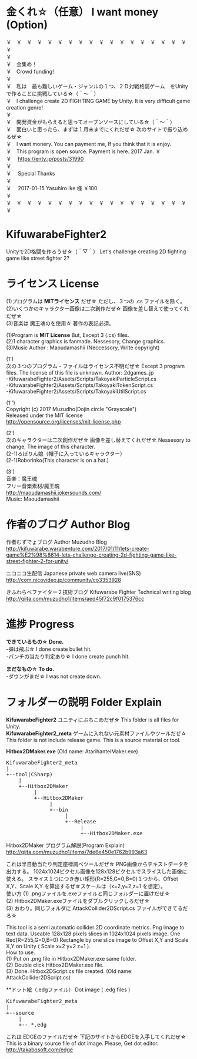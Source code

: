 金くれ☆（任意） I want money (Option)
======================================
￥　￥　￥　￥　￥　￥　￥　￥　￥　￥　￥　￥　￥　￥　￥　￥　￥　￥　￥  
￥　  
￥　金集め！  
￥　Crowd funding!  
￥　  
￥　私は　最も難しいゲーム・ジャンルの１つ、２Ｄ対戦格闘ゲーム　をUnityで作ることに挑戦している☆（＾～＾）  
￥　I challenge create 2D FIGHTING GAME by Unity. It is very difficult game creation genre!  
￥　  
￥　開発資金がもらえると思ってオープンソースにしている☆（＾～＾）  
￥　面白いと思ったら、まずは１月末までにくれだぜ☆ 次のサイトで振り込めるぜ☆  
￥　I want monery. You can payment me, If you think that it is enjoy.  
￥　This program is open source. Payment is here.  2017 Jan.
￥　  
￥　 https://enty.jp/posts/31990  
￥　  
￥　 Special Thanks  
￥　  
￥　 2017-01-15 Yasuhiro Ike 様 ￥100  
￥　  
￥　￥　￥　￥　￥　￥　￥　￥　￥　￥　￥　￥　￥　￥　￥　￥　￥　￥　￥  

KifuwarabeFighter2
==================
Unityで2D格闘を作ろうぜ☆（＾▽＾）  Let's challenge creating 2D fighting game like street fighter 2?  

ライセンス License
==================
(1)プログラムは **MITライセンス** だぜ☆ ただし、３つの .cs ファイルを除く。  
(2)いくつかのキャラクター画像は二次創作だぜ☆ 画像を差し替えて使ってくれだぜ☆  
(3)音楽は 魔王魂のを使用☆  著作の表記必須。  

(1)Program is **MIT License** But, Except 3 (.cs) files.  
(2)1 character graphics is fanmade. Nessesory, Change graphics.  
(3)Music Author : Maoudamashii (Neccessory, Write copyright)  

(1')  
次の３つのプログラム・ファイルはライセンス不明だぜ☆ Except 3 program files. The license of this file is unknown. Author: 2dgames_jp  
-KifuwarabeFighter2/Assets/Scripts/TakoyakiParticleScript.cs  
-KifuwarabeFighter2/Assets/Scripts/TakoyakiTokenScript.cs  
-KifuwarabeFighter2/Assets/Scripts/TakoyakiUtilScript.cs  

(1'')  
Copyright (c) 2017 Muzudho(Dojin circle "Grayscale")  
Released under the MIT license  
http://opensource.org/licenses/mit-license.php  

(2')  
次のキャラクターは二次創作だぜ☆ 画像を差し替えてくれだぜ☆  Nessesory to change, The image of this character.  
(2-1)ろぼりん娘（帽子に入っているキャラクター）  
(2-1)Roborinko(This character is on a hat.)  

(3')  
音楽：魔王魂  
フリー音楽素材/魔王魂  
http://maoudamashii.jokersounds.com/  
Music: Maoudamashii  

作者のブログ Author Blog
========================
作者むずでょブログ Author Muzudho Blog  
http://kifuwarabe.warabenture.com/2017/01/11/lets-create-game%E2%98%8614-lets-challenge-creating-2d-fighting-game-like-street-fighter-2-for-unity/  

ニコニコ生配信 Japanese private web camera live(SNS)  
http://com.nicovideo.jp/community/co3353928  

きふわらべファイター２技術ブログ Kifuwarabe Fighter Technical writing blog  
http://qiita.com/muzudho1/items/aed45f72c9f0175376cc  

進捗 Progress
=============
**できているもの☆ Done.**  
-弾は飛ぶ☆ I done create bullet hit.  
-パンチの当たり判定あり☆ I done create punch hit.  

**まだなもの☆ To do.**  
-ダウンがまだ☆ I was not create down.  

フォルダーの説明 Folder Explain
===============================
**KifuwarabeFighter2** ユニティにぶちこめだぜ☆ This folder is all files for Unity.  
**KifuwarabeFighter2_meta** ゲームに入れない元素材ファイルやツールだぜ☆ This folder is not include release game. This is a source material or tool.  

**Hitbox2DMaker.exe**  (Old name: AtarihanteiMaker.exe)

<pre>
KifuwarabeFighter2_meta
|
+--tool(CSharp)
    |
    +--Hitbox2DMaker
         |
         +--Hitbox2DMaker
              |
              +--bin
                   |
                   +--Release
                        |
                        +--Hitbox2DMaker.exe
</pre>
Hitbox2DMaker プログラム解説(Program Explain) http://qiita.com/muzudho1/items/7de6e450e1762b993a63  

これは半自動当たり判定座標調べツールだぜ☆ PNG画像からテキストデータを出力する。 1024x1024ピクセル画像を128x128ピクセルでスライスした画像に使える。 スライス１つにつき赤い矩形(R=255,G=0,B=0)１つから、Offset X,Y、Scale X,Y を算出するぜ☆スケールは（x=2,y=2,z=1 を想定）。  
使い方
(1) .pngファイルを.exeファイルと同じフォルダーに置けだぜ☆  
(2) Hitbox2DMaker.exeファイルをダブルクリックしろだぜ☆  
(3) おわり。同じフォルダに AttackCollider2DScript.cs ファイルができてるだろ☆  

This tool is a semi automatic collider 2D coordinate metrics. Png image to text data. Useable 128x128 pixels slices in 1024x1024 pixels image. One Red(R=255,G=0,B=0) Rectangle by one slice image to Offset X,Y and Scale X,Y on Unity ( Scale x=2 y=2 z=1 ).  
How to use.  
(1) Put on .png file in Hitbox2DMaker.exe same folder.  
(2) Double click Hitbox2DMaker.exe file.  
(3) Done. Hitbox2DScript.cs file created.  (Old name: AttackCollider2DScript.cs)

**ドット絵（.edgファイル） Dot image ( .edg files )  

<pre>
KifuwarabeFighter2_meta
|
+--source
    |
    +-- *.edg
</pre>

これは EDGEのファイルだぜ☆ 下記のサイトからEDGEを入手してくれだぜ☆  
This is a binary source file of dot image. Please, Get dot editor.  
http://takabosoft.com/edge  


